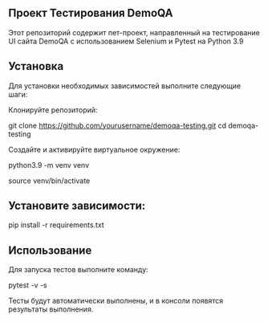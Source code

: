 ## Проект Тестирования DemoQA
Этот репозиторий содержит пет-проект, направленный на тестирование UI сайта DemoQA с использованием Selenium и Pytest на Python 3.9


## Установка
Для установки необходимых зависимостей выполните следующие шаги:

Клонируйте репозиторий:

git clone https://github.com/yourusername/demoqa-testing.git
cd demoqa-testing

Создайте и активируйте виртуальное окружение:

python3.9 -m venv venv

source venv/bin/activate

## Установите зависимости:

pip install -r requirements.txt

## Использование
Для запуска тестов выполните команду:

pytest -v -s

Тесты будут автоматически выполнены, и в консоли появятся результаты выполнения.
